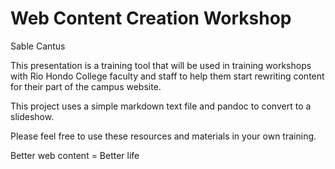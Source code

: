 # Web Content Creation Workshop

Sable Cantus

This presentation is a training tool that will be used in training workshops with Rio Hondo College faculty and staff to help them start rewriting content for their part of the campus website.

This project uses a simple markdown text file and pandoc to convert to a slideshow.

Please feel free to use these resources and materials in your own training.

Better web content = Better life


